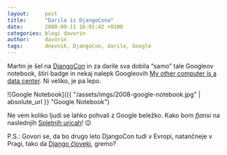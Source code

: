 ```yaml
---
layout:     post
title:      "Darila iz DjangoCona"
date:       2008-09-11 16:01:42 +0100
categories: blogi davorin
author:		davorin
tags:		dnevnik, DjangoCon, darile, Google
---
```


Martin je šel na [DjangoCon](https://djangocon.eu "DjangoCon") in za darile sva dobila “samo” tale Googleov notebook, štiri badge in nekaj nalepk Googleovih [My other computer is a data center](http://www.flickr.com/photos/ryanobjc/2611900295/ "My other computer is a data center"). Ni veliko, je pa lepo.

![Google Notebook]({{ "/assets/imgs/2008-google-notebook.jpg" | absolute_url }} "Google Notebook")

Ne vem koliko ljudi se lahko pohvali z Google beležko. Kako bom _fjansi_ na naslednjih [Spletnih uricah](http://urice.si/talks/ "Spletne urice")! 😉

P.S.: Govori se, da bo drugo leto DjangoCon tudi v Evropi, natančneje v Pragi, tako da [Django človeki](http://www.em3r10.com/blogi/davorin/djangopeople_net_django_developerji_zdruzite_se "DjangoPeople.net - django developerji združite se"), gremo?
